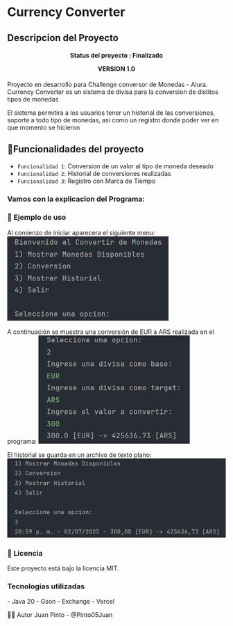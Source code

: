 <h1 aling ="center"> Currency Converter </h1>

<h2>Descripcion del Proyecto</h2>

<h4 align="center">
Status del proyecto : Finalizado
  <p>VERSION 1.0</p>
</h4>

<p>Proyecto en desarrollo para Challenge conversor de Monedas - Alura. Currency Converter es un sistema de divisa para la conversion de distitos tipos de monedas</p>

<p>El sistema permitira a los usuarios tener un historial de las conversiones, soporte a todo tipo de monedas, asi como un registro donde poder ver en que momento se hicieron</p>

## :hammer:Funcionalidades del proyecto

- `Funcionalidad 1`: Conversion de un valor al tipo de moneda deseado
- `Funcionalidad 2`: Historial de conversiones realizadas
- `Funcionalidad 3`: Registro con Marca de Tiempo

<h3>Vamos con la explicacion del Programa: </h3>
<h3>📝 Ejemplo de uso</h3>
Al comienzo de iniciar aparecera el siguiente menu:
<img src="images/Captura1.png">

A continuación se muestra una conversión de EUR a ARS realizada en el programa:
<img src="images/Captura2.png">

El historial se guarda en un archivo de texto plano:
<img src="images/Captura3.png">

 <h3>📄 Licencia</h3>
Este proyecto está bajo la licencia MIT.

<h3>Tecnologias utilizadas</h3>
- Java 20
- Gson
- Exchange
- Vercel

🙋‍♂️ Autor
Juan Pinto - @Pinto05Juan


